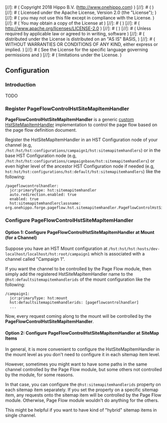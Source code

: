 
[//]: # (  Copyright 2018 Hippo B.V. (http://www.onehippo.com)  )
[//]: # (  )
[//]: # (  Licensed under the Apache License, Version 2.0 (the "License");  )
[//]: # (  you may not use this file except in compliance with the License.  )
[//]: # (  You may obtain a copy of the License at  )
[//]: # (  )
[//]: # (       http://www.apache.org/licenses/LICENSE-2.0  )
[//]: # (  )
[//]: # (  Unless required by applicable law or agreed to in writing, software  )
[//]: # (  distributed under the License is distributed on an "AS IS" BASIS,  )
[//]: # (  WITHOUT WARRANTIES OR CONDITIONS OF ANY KIND, either express or implied.  )
[//]: # (  See the License for the specific language governing permissions and  )
[//]: # (  limitations under the License.  )

## Configuration

### Introduction

TODO

### Register PageFlowControlHstSiteMapItemHandler

**PageFlowControlHstSiteMapItemHandler** is a generic [custom HstSiteMapItemHandler](https://www.onehippo.org/library/concepts/hst-configuration-model/advanced/sitemapitem-handlers.html)
implementation to control the page flow based on the page flow definition document.

Register the HstSiteMapItemHandler in an HST Configuration node of your channel
(e.g, ```/hst:hst/hst:configurations/campaign1/hst:sitemapitemhandlers```)
or in the base HST Configuration node (e.g, ```/hst:hst/hst:configurations/campaignbase/hst:sitemapitemhandlers```)
or even higher level of the ancestor HST Configuration node if needed (e.g, ```hst:hst/hst:configurations/hst:default/hst:sitemapitemhandlers```)
like the following:

```
/pageflowcontrolhandler:
  jcr:primaryType: hst:sitemapitemhandler
  auto.redirection.enabled: true
  enabled: true
  hst:sitemapitemhandlerclassname: org.onehippo.forge.pageflow.hst.sitemapitemhandler.PageFlowControlHstSiteMapItemHandler
```

### Configure PageFlowControlHstSiteMapItemHandler

#### Option 1: Configure PageFlowControlHstSiteMapItemHandler at Mount (for a Channel)

Suppose you have an HST Mount configuration at ```/hst:hst/hst:hosts/dev-localhost/localhost/hst:root/campaign1```
which is associated with a channel called "Campaign 1".

If you want the channel to be controlled by the Page Flow module, then simply add
the registered HstSiteMapItemHandler name to the ```@hst:defaultsitemapitemhandlerids``` of the mount configuration like the following:

```
/campaign1:
  jcr:primaryType: hst:mount
  hst:defaultsitemapitemhandlerids: [pageflowcontrolhandler]
  ...
```

Now, every request coming along to the mount will be controlled by the **PageFlowControlHstSiteMapItemHandler**.

#### Option 2: Configure PageFlowControlHstSiteMapItemHandler at SiteMap Items

In general, it is more convenient to configure the HstSiteMapItemHandler in the mount level
as you don't need to configure it in each sitemap item level.

However, sometimes you might want to have some paths in the same channel controlled by the
Page Flow module, but some others not controlled by the module, for some reasons.

In that case, you can configure the ```@hst:sitemapitemhandlerids``` property on each sitemap item separately. If you set the property on a specific sitemap item, any requests onto the sitemap item will be controlled by the Page Flow module. Otherwise, Page Flow module wouldn't do anything for the others.

This might be helpful if you want to have kind of "hybrid" sitemap items in single channel.

